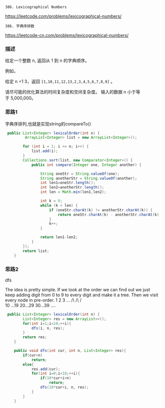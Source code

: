 `386. Lexicographical Numbers`

<https://leetcode.com/problems/lexicographical-numbers/>

`386. 字典序排数`

<https://leetcode-cn.com/problems/lexicographical-numbers/>

### 描述

给定一个整数 n, 返回从 1 到 n 的字典顺序。

例如，

给定 n =1 3，返回 `[1,10,11,12,13,2,3,4,5,6,7,8,9]` 。

请尽可能的优化算法的时间复杂度和空间复杂度。 输入的数据 n 小于等于 5,000,000。


### 思路1

字典序排列,也就是实现string的compareTo()

```java
 public List<Integer> lexicalOrder(int n) {
         ArrayList<Integer> list = new ArrayList<Integer>();

        for (int i = 1; i <= n; i++) {
            list.add(i);
        }
        Collections.sort(list, new Comparator<Integer>() {
            public int compare(Integer one, Integer another) {

                String oneStr = String.valueOf(one);
                String anotherStr = String.valueOf(another);
                int len1=oneStr.length();
                int len2=anotherStr.length();
                int len = Math.min(len1,len2);

                int k = 0;
                while (k < len) {
                    if (oneStr.charAt(k) != anotherStr.charAt(k)) {
                        return oneStr.charAt(k) - anotherStr.charAt(k);
                    }
                    k++;
                }

                return len1-len2;
            }
        });
        return list;
    }
```

### 思路2 
dfs

The idea is pretty simple. If we look at the order we can find out we just keep adding digit from 0 to 9 to every digit and make it a tree.
Then we visit every node in pre-order. 
       1        2        3    ...
      /\        /\       /\
   10 ...19  20...29  30...39   ....


```java
 public List<Integer> lexicalOrder(int n) {
        List<Integer> res = new ArrayList<>();
        for(int i=1;i<10;++i){
            dfs(i, n, res);
        }
        return res;
    }

    public void dfs(int cur, int n, List<Integer> res){
        if(cur>n)
            return;
        else{
            res.add(cur);
            for(int i=0;i<10;++i){
                if(10*cur+i>n)
                    return;
                dfs(10*cur+i, n, res);
            }
        }
    }
```
